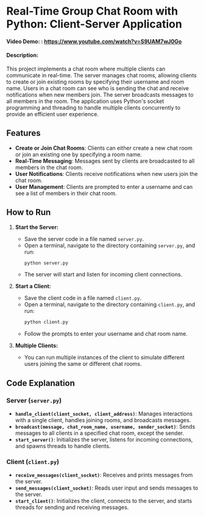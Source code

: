 # Real-Time Group Chat Room with Python: Client-Server Application
#### Video Demo:  : https://www.youtube.com/watch?v=S9UAM7wJ0Go
#### Description:
This project implements a chat room where multiple clients can communicate in real-time. The server manages chat rooms, allowing clients to create or join existing rooms by specifying their username and room name. Users in a chat room can see who is sending the chat and receive notifications when new members join. The server broadcasts messages to all members in the room. The application uses Python's socket programming and threading to handle multiple clients concurrently to provide an efficient user experience.

## Features

- **Create or Join Chat Rooms**: Clients can either create a new chat room or join an existing one by specifying a room name.
- **Real-Time Messaging**: Messages sent by clients are broadcasted to all members in the chat room.
- **User Notifications**: Clients receive notifications when new users join the chat room.
- **User Management**: Clients are prompted to enter a username and can see a list of members in their chat room.

## How to Run

1. **Start the Server:**
   - Save the server code in a file named `server.py`.
   - Open a terminal, navigate to the directory containing `server.py`, and run:
     ```bash
     python server.py
     ```
   - The server will start and listen for incoming client connections.

2. **Start a Client:**
   - Save the client code in a file named `client.py`.
   - Open a terminal, navigate to the directory containing `client.py`, and run:
     ```bash
     python client.py
     ```
   - Follow the prompts to enter your username and chat room name.

3. **Multiple Clients:**
   - You can run multiple instances of the client to simulate different users joining the same or different chat rooms.

## Code Explanation

### Server (`server.py`)

- **`handle_client(client_socket, client_address)`**: Manages interactions with a single client, handles joining rooms, and broadcasts messages.
- **`broadcast(message, chat_room_name, username, sender_socket)`**: Sends messages to all clients in a specified chat room, except the sender.
- **`start_server()`**: Initializes the server, listens for incoming connections, and spawns threads to handle clients.

### Client (`client.py`)

- **`receive_messages(client_socket)`**: Receives and prints messages from the server.
- **`send_messages(client_socket)`**: Reads user input and sends messages to the server.
- **`start_client()`**: Initializes the client, connects to the server, and starts threads for sending and receiving messages.

